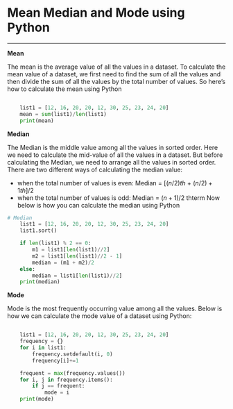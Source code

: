 # Mean Median and Mode using Python

---

**Mean**

 The mean is the average value of all the values in a dataset. To calculate the mean value of a dataset, we first need to find the sum of all the values and then divide the sum of all the values by the total number of values. So here’s how to calculate the mean using Python

```python

    list1 = [12, 16, 20, 20, 12, 30, 25, 23, 24, 20]
    mean = sum(list1)/len(list1)
    print(mean)
```

**Median**

The Median is the middle value among all the values in sorted order. Here we need to calculate the mid-value of all the values in a dataset. But before calculating the Median, we need to arrange all the values in sorted order. There are two different ways of calculating the median value:

* when the total number of values is even: Median  = $[(n/2)th$  + ${(n/2)+1}th]/2$
* when the total number of values is odd: Median = ${(n+1)/2}$ thterm
Now below is how you can calculate the median using Python

``` Python
# Median
    list1 = [12, 16, 20, 20, 12, 30, 25, 23, 24, 20]
    list1.sort()

    if len(list1) % 2 == 0:
        m1 = list1[len(list1)//2]
        m2 = list1[len(list1)//2 - 1]
        median = (m1 + m2)/2
    else:
        median = list1[len(list1)//2]
    print(median)

```

**Mode**

Mode is the most frequently occurring value among all the values. Below is how we can calculate the mode value of a dataset using Python:

```python

    list1 = [12, 16, 20, 20, 12, 30, 25, 23, 24, 20]
    frequency = {}
    for i in list1:
        frequency.setdefault(i, 0)
        frequency[i]+=1

    frequent = max(frequency.values())
    for i, j in frequency.items():
        if j == frequent:
            mode = i
    print(mode)
```
